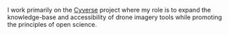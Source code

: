 I work primarily on the [Cyverse](https://cyvserse.org) project where my role is to expand the knowledge-base and accessibility of drone imagery tools while promoting the principles of open science. 

<!---
jeffgillan/jeffgillan is a ✨ special ✨ repository because its `README.md` (this file) appears on your GitHub profile.
You can click the Preview link to take a look at your changes.
--->
